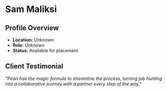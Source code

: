 # Sam Maliksi

## Profile Overview
- **Location:** Unknown
- **Role:** Unknown
- **Status:** Available for placement

## Client Testimonial
*"Pearl has the magic formula to streamline the process, turning job hunting into a collaborative journey with a partner every step of the way."*
